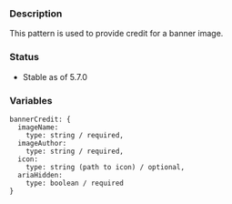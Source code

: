 ### Description
This pattern is used to provide credit for a banner image.

### Status
* Stable as of 5.7.0

### Variables
~~~
bannerCredit: {
  imageName:
    type: string / required,
  imageAuthor:
    type: string / required,
  icon:
    type: string (path to icon) / optional,
  ariaHidden:
    type: boolean / required
}
~~~
